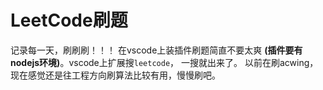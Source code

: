 # LeetCode刷题
记录每一天，刷刷刷！！！
在vscode上装插件刷题简直不要太爽 **(插件要有nodejs环境)**。vscode上扩展搜`leetcode`， 一搜就出来了。
以前在刷acwing，现在感觉还是往工程方向刷算法比较有用，慢慢刷吧。


